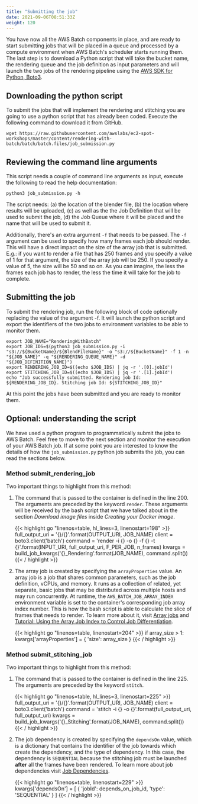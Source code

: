 ```yaml
---
title: "Submitting the job"
date: 2021-09-06T08:51:33Z
weight: 120
---
```


You have now all the AWS Batch components in place, and are ready to start submitting jobs that will be placed in a queue and processed by a compute environment when AWS Batch's scheduler starts running them. The last step is to download a Python script that will take the bucket name, the rendering queue and the job definition as input parameters and will launch the two jobs of the rendering pipeline using the [AWS SDK for Python, Boto3](https://aws.amazon.com/sdk-for-python/).

## Downloading the python script

To submit the jobs that will implement the rendering and stitching you are going to use a python script that has already been coded. Execute the following command to download it from GitHub.

```
wget https://raw.githubusercontent.com/awslabs/ec2-spot-workshops/master/content/rendering-with-batch/batch/batch.files/job_submission.py
```

## Reviewing the command line arguments

This script needs a couple of command line arguments as input, execute the following to read the help documentation:

```
python3 job_submission.py -h
```

The script needs: (a) the location of the blender file, (b) the location where results will be uploaded, (c) as well as the the Job Definition that will be used to submit the job, (d) the Job Queue where it will be placed and the name that will be used to submit it.

Additionally, there's an extra argument `-f` that needs to be passed. The `-f` argument can be used to specify how many frames each job should render. This will have a direct impact on the size of the array job that is submitted. E.g.: if you want to render a file that has 250 frames and you specify a value of 1 for that argument, the size of the array job will be 250. If you specify a value of 5, the size will be 50 and so on. As you can imagine, the less the frames each job has to render, the less the time it will take for the job to complete.

## Submitting the job

To submit the rendering job, run the following block of code optionally replacing the value of the argument -f. It will launch the python script and export the identifiers of the two jobs to environment variables to be able to monitor them.

```
export JOB_NAME="RenderingWithBatch"
export JOB_IDS=$(python3 job_submission.py -i "s3://${BucketName}/${BlendFileName}" -o "s3://${BucketName}" -f 1 -n "${JOB_NAME}" -q "${RENDERING_QUEUE_NAME}" -d "${JOB_DEFINITION_NAME}")
export RENDERING_JOB_ID=$((echo $JOB_IDS) | jq -r '.[0].jobId')
export STITCHING_JOB_ID=$((echo $JOB_IDS) | jq -r '.[1].jobId')
echo "Job successfully submitted. Rendering job Id: ${RENDERING_JOB_ID}. Stitching job Id: ${STITCHING_JOB_ID}"
```

At this point the jobs have been submitted and you are ready to monitor them.

## Optional: understanding the script

We have used a python program to programmatically submit the jobs to AWS Batch. Feel free to move to the next section and monitor the execution of your AWS Batch job. If at some point you are interested to know the details of how the `job_submission.py` python job submits the job, you can read the sections below.

### Method submit_rendering_job

Two important things to highlight from this method:

1. The command that is passed to the container is defined in the line 200. The arguments are preceded by the keyword `render`. These arguments will be received by the bash script that we have talked about in the section *Download image files* inside *Creating your Docker image*.

    {{< highlight go "linenos=table, hl_lines=3, linenostart=198" >}}
full_output_uri = '{}/{}'.format(OUTPUT_URI, JOB_NAME)
client = boto3.client('batch')
command = 'render -i {} -o {} -f {} -t {}'.format(INPUT_URI, full_output_uri, F_PER_JOB, n_frames)
kwargs = build_job_kwargs('{}_Rendering'.format(JOB_NAME), command.split())
{{< / highlight >}}

2. The array job is created by specifying the `arrayProperties` value. An array job is a job that shares common parameters, such as the job definition, vCPUs, and memory. It runs as a collection of related, yet separate, basic jobs that may be distributed across multiple hosts and may run concurrently. At runtime, the `AWS_BATCH_JOB_ARRAY_INDEX` environment variable is set to the container's corresponding job array index number. This is how the bash script is able to calculate the slice of frames that needs to render.
To learn more about it, visit [Array jobs](https://docs.aws.amazon.com/batch/latest/userguide/array_jobs.html) and [Tutorial: Using the Array Job Index to Control Job Differentiation](https://docs.aws.amazon.com/batch/latest/userguide/array_index_example.html).

    {{< highlight go "linenos=table, linenostart=204" >}}
if array_size > 1:
    kwargs['arrayProperties'] = {
      'size': array_size
    }
{{< / highlight >}}

### Method submit_stitching_job

Two important things to highlight from this method:

1. The command that is passed to the container is defined in the line 225. The arguments are preceded by the keyword `stitch`.

    {{< highlight go "linenos=table, hl_lines=3, linenostart=225" >}}
full_output_uri = '{}/{}'.format(OUTPUT_URI, JOB_NAME)
client = boto3.client('batch')
command = 'stitch -i {} -o {}'.format(full_output_uri, full_output_uri)
kwargs = build_job_kwargs('{}_Stitching'.format(JOB_NAME), command.split())
{{< / highlight >}}

2. The job dependency is created by specifying the `dependsOn` value, which is a dictionary that contains the identifier of the job towards which create the dependency, and the type of dependency. In this case, the dependency is `SEQUENTIAL` because the stitching job must be launched **after** all the frames have been rendered. To learn more about job dependencies visit [Job Dependencies](https://docs.aws.amazon.com/batch/latest/userguide/job_dependencies.html).

    {{< highlight go "linenos=table, linenostart=229" >}}
kwargs['dependsOn'] = [
    {
        'jobId': depends_on_job_id,
        'type': 'SEQUENTIAL'
    }
]
{{< / highlight >}}
